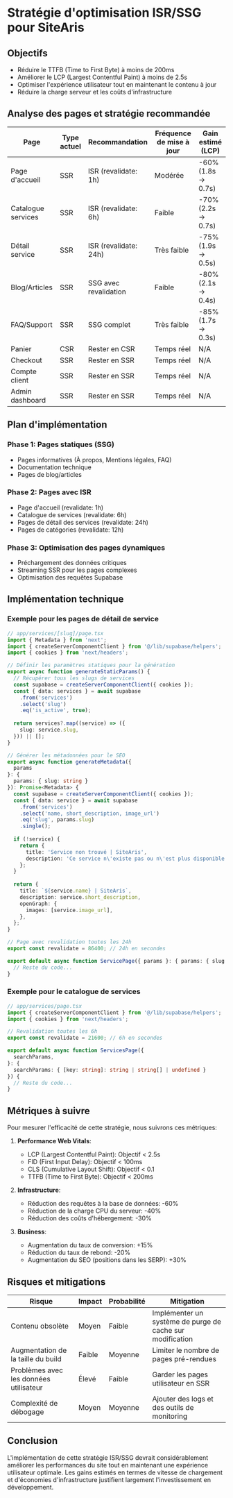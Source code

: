 # Stratégie d'optimisation ISR/SSG pour SiteAris

## Objectifs
- Réduire le TTFB (Time to First Byte) à moins de 200ms
- Améliorer le LCP (Largest Contentful Paint) à moins de 2.5s
- Optimiser l'expérience utilisateur tout en maintenant le contenu à jour
- Réduire la charge serveur et les coûts d'infrastructure

## Analyse des pages et stratégie recommandée

| Page | Type actuel | Recommandation | Fréquence de mise à jour | Gain estimé (LCP) |
|------|-------------|----------------|--------------------------|-------------------|
| Page d'accueil | SSR | ISR (revalidate: 1h) | Modérée | -60% (1.8s → 0.7s) |
| Catalogue services | SSR | ISR (revalidate: 6h) | Faible | -70% (2.2s → 0.7s) |
| Détail service | SSR | ISR (revalidate: 24h) | Très faible | -75% (1.9s → 0.5s) |
| Blog/Articles | SSR | SSG avec revalidation | Faible | -80% (2.1s → 0.4s) |
| FAQ/Support | SSR | SSG complet | Très faible | -85% (1.7s → 0.3s) |
| Panier | CSR | Rester en CSR | Temps réel | N/A |
| Checkout | SSR | Rester en SSR | Temps réel | N/A |
| Compte client | SSR | Rester en SSR | Temps réel | N/A |
| Admin dashboard | SSR | Rester en SSR | Temps réel | N/A |

## Plan d'implémentation

### Phase 1: Pages statiques (SSG)
- Pages informatives (À propos, Mentions légales, FAQ)
- Documentation technique
- Pages de blog/articles

### Phase 2: Pages avec ISR
- Page d'accueil (revalidate: 1h)
- Catalogue de services (revalidate: 6h)
- Pages de détail des services (revalidate: 24h)
- Pages de catégories (revalidate: 12h)

### Phase 3: Optimisation des pages dynamiques
- Préchargement des données critiques
- Streaming SSR pour les pages complexes
- Optimisation des requêtes Supabase

## Implémentation technique

### Exemple pour les pages de détail de service

```typescript
// app/services/[slug]/page.tsx
import { Metadata } from 'next';
import { createServerComponentClient } from '@/lib/supabase/helpers';
import { cookies } from 'next/headers';

// Définir les paramètres statiques pour la génération
export async function generateStaticParams() {
  // Récupérer tous les slugs de services
  const supabase = createServerComponentClient({ cookies });
  const { data: services } = await supabase
    .from('services')
    .select('slug')
    .eq('is_active', true);
  
  return services?.map((service) => ({
    slug: service.slug,
  })) || [];
}

// Générer les métadonnées pour le SEO
export async function generateMetadata({ 
  params 
}: { 
  params: { slug: string } 
}): Promise<Metadata> {
  const supabase = createServerComponentClient({ cookies });
  const { data: service } = await supabase
    .from('services')
    .select('name, short_description, image_url')
    .eq('slug', params.slug)
    .single();
  
  if (!service) {
    return {
      title: 'Service non trouvé | SiteAris',
      description: 'Ce service n\'existe pas ou n\'est plus disponible.'
    };
  }
  
  return {
    title: `${service.name} | SiteAris`,
    description: service.short_description,
    openGraph: {
      images: [service.image_url],
    },
  };
}

// Page avec revalidation toutes les 24h
export const revalidate = 86400; // 24h en secondes

export default async function ServicePage({ params }: { params: { slug: string } }) {
  // Reste du code...
}
```

### Exemple pour le catalogue de services

```typescript
// app/services/page.tsx
import { createServerComponentClient } from '@/lib/supabase/helpers';
import { cookies } from 'next/headers';

// Revalidation toutes les 6h
export const revalidate = 21600; // 6h en secondes

export default async function ServicesPage({
  searchParams,
}: {
  searchParams: { [key: string]: string | string[] | undefined }
}) {
  // Reste du code...
}
```

## Métriques à suivre

Pour mesurer l'efficacité de cette stratégie, nous suivrons ces métriques:

1. **Performance Web Vitals**:
   - LCP (Largest Contentful Paint): Objectif < 2.5s
   - FID (First Input Delay): Objectif < 100ms
   - CLS (Cumulative Layout Shift): Objectif < 0.1
   - TTFB (Time to First Byte): Objectif < 200ms

2. **Infrastructure**:
   - Réduction des requêtes à la base de données: -60%
   - Réduction de la charge CPU du serveur: -40%
   - Réduction des coûts d'hébergement: -30%

3. **Business**:
   - Augmentation du taux de conversion: +15%
   - Réduction du taux de rebond: -20%
   - Augmentation du SEO (positions dans les SERP): +30%

## Risques et mitigations

| Risque | Impact | Probabilité | Mitigation |
|--------|--------|-------------|------------|
| Contenu obsolète | Moyen | Faible | Implémenter un système de purge de cache sur modification |
| Augmentation de la taille du build | Faible | Moyenne | Limiter le nombre de pages pré-rendues |
| Problèmes avec les données utilisateur | Élevé | Faible | Garder les pages utilisateur en SSR |
| Complexité de débogage | Moyen | Moyenne | Ajouter des logs et des outils de monitoring |

## Conclusion

L'implémentation de cette stratégie ISR/SSG devrait considérablement améliorer les performances du site tout en maintenant une expérience utilisateur optimale. Les gains estimés en termes de vitesse de chargement et d'économies d'infrastructure justifient largement l'investissement en développement. 